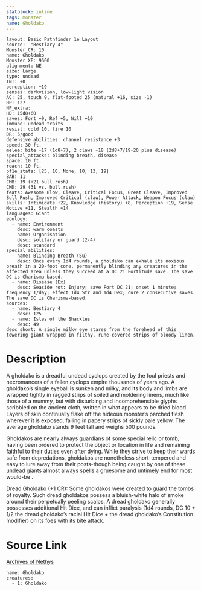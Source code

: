 ```yaml
---
statblock: inline
tags: monster
name: Gholdako
---
```

```statblock
layout: Basic Pathfinder 1e Layout
source:  "Bestiary 4"
Monster_CR: 10
name: Gholdako
Monster_XP: 9600
alignment: NE
size: Large
type: undead
INI: +0
perception: +19
senses: darkvision, low-light vision
AC: 25, touch 9, flat-footed 25 (natural +16, size -1)
HP: 127
HP_extra: 
HD: 15d8+60
saves: Fort +9, Ref +5, Will +10
immune: undead traits
resist: cold 10, fire 10
DR: 5/good
defensive_abilities: channel resistance +3
speed: 30 ft.
melee: bite +17 (1d8+7), 2 claws +18 (2d8+7/19-20 plus disease)
special_attacks: blinding breath, disease
space: 10 ft.
reach: 10 ft.
pf1e_stats: [25, 10, None, 10, 13, 19]
BAB: 11
CMB: 19 (+21 bull rush)
CMD: 29 (31 vs. bull rush)
feats: Awesome Blow, Cleave, Critical Focus, Great Cleave, Improved Bull Rush, Improved Critical (claw), Power Attack, Weapon Focus (claw)
skills: Intimidate +22, Knowledge (history) +8, Perception +19, Sense Motive +11, Stealth +14
languages: Giant
ecology:
  - name: Environment
    desc: warm coasts
  - name: Organisation
    desc: solitary or guard (2-4)
    desc: standard
special_abilities:
  - name: Blinding Breath (Su)
    desc: Once every 1d4 rounds, a gholdako can exhale its noxious breath in a 20-foot cone, permanently blinding any creatures in the affected area unless they succeed at a DC 21 Fortitude save. The save DC is Charisma-based.
  - name: Disease (Ex)
    desc: Seaside rot: Injury; save Fort DC 21; onset 1 minute; frequency 1/day; effect 1d4 Str and 1d4 Dex; cure 2 consecutive saves. The save DC is Charisma-based.
sources:
  - name: Bestiary 4
    desc: 125
  - name: Isles of the Shackles
    desc: 49
desc_short: A single milky eye stares from the forehead of this towering giant wrapped in filthy, rune-covered strips of bloody linen.
```
# Description
A gholdako is a dreadful undead cyclops created by the foul priests and necromancers of a fallen cyclops empire thousands of years ago. A gholdako’s single eyeball is sunken and milky, and its body and limbs are wrapped tightly in ragged strips of soiled and moldering linens, much like those of a mummy, but with disturbing and incomprehensible glyphs scribbled on the ancient cloth, written in what appears to be dried blood. Layers of skin continually flake off the hideous monster’s parched flesh wherever it is exposed, falling in papery strips of sickly pale yellow. The average gholdako stands 9 feet tall and weighs 500 pounds.

Gholdakos are nearly always guardians of some special relic or tomb, having been ordered to protect the object or location in life and remaining faithful to their duties even after dying. While they strive to keep their wards safe from depredations, gholdakos are nonetheless short-tempered and easy to lure away from their posts-though being caught by one of these undead giants almost always spells a gruesome and untimely end for most would-be .

Dread Gholdako (+1 CR): Some gholdakos were created to guard the tombs of royalty. Such dread gholdakos possess a bluish-white halo of smoke around their perpetually peeling scalps. A dread gholdako generally possesses additional Hit Dice, and can inflict paralysis (1d4 rounds, DC 10 + 1/2 the dread gholdako’s racial Hit Dice + the dread gholdako’s Constitution modifier) on its foes with its bite attack.
# Source Link
[Archives of Nethys](https://aonprd.com/MonsterDisplay.aspx?ItemName=Gholdako)
```encounter-table
name: Gholdako
creatures:
  - 1: Gholdako
```

